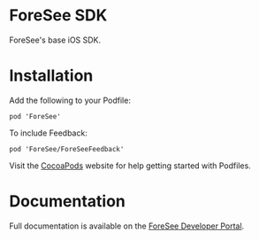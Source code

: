 # ForeSee SDK

ForeSee's base iOS SDK.

# Installation

Add the following to your Podfile:

`pod 'ForeSee'`

To include Feedback:

`pod 'ForeSee/ForeSeeFeedback'`

Visit the [CocoaPods](http://cocoapods.org/) website for help getting started with Podfiles.

# Documentation

Full documentation is available on the [ForeSee Developer Portal](https://developer.foresee.com/docs/ios-sdk).
